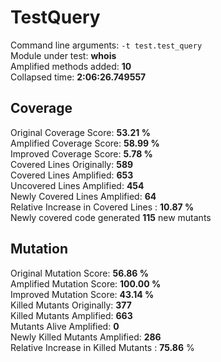 



# TestQuery
  
Command line arguments: `-t test.test_query`  
Module under test: **whois**  
Amplified methods added: **10**  
Collapsed time: **2:06:26.749557**
## Coverage
  
Original Coverage Score: **53.21 %**  
Amplified Coverage Score: **58.99 %**  
Improved Coverage Score: **5.78 %**  
Covered Lines Originally: **589**  
Covered Lines Amplified: **653**  
Uncovered Lines Amplified: **454**  
Newly Covered Lines Amplified: **64**  
Relative Increase in Covered Lines : **10.87 %**  
Newly covered code generated **115** new mutants
## Mutation
  
Original Mutation Score: **56.86 %**  
Amplified Mutation Score: **100.00 %**  
Improved Mutation Score: **43.14 %**  
Killed Mutants Originally: **377**  
Killed Mutants Amplified: **663**  
Mutants Alive Amplified: **0**  
Newly Killed Mutants Amplified: **286**  
Relative Increase in Killed Mutants : **75.86** %
